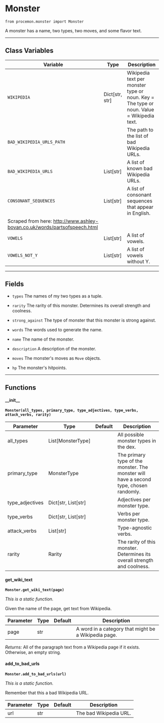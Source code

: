 # Monster

`from procemon.monster import Monster`

A monster has a name, two types, two moves, and some flavor text.

***

## Class Variables

| Variable | Type | Description |
| --- | --- | --- |
| `WIKIPEDIA` | Dict[str, str] | Wikipedia text per monster type or noun. Key = The type or noun. Value = Wikipedia text. |
| `BAD_WIKIPEDIA_URLS_PATH ` |  | The path to the list of bad Wikipedia URLs. |
| `BAD_WIKIPEDIA_URLS` | List[str] | A list of known bad Wikipedia URLs. |
| `CONSONANT_SEQUENCES` | List[str] | A list of consonant sequences that appear in English.
    Scraped from here: http://www.ashley-bovan.co.uk/words/partsofspeech.html |
| `VOWELS` | List[str] | A list of vowels. |
| `VOWELS_NOT_Y` | List[str] | A list of vowels without Y. |

***

## Fields

- `types` The names of my two types as a tuple.

- `rarity` The rarity of this monster. Determines its overall strength and coolness.

- `strong_against` The type of monster that this monster is strong against.

- `words` The words used to generate the name.

- `name` The name of the monster.

- `description` A description of the monster.

- `moves` The monster's moves as `Move` objects.

- `hp` The monster's hitpoints.

***

## Functions

#### \_\_init\_\_

**`Monster(all_types, primary_type, type_adjectives, type_verbs, attack_verbs, rarity)`**

| Parameter | Type | Default | Description |
| --- | --- | --- | --- |
| all_types |  List[MonsterType] |  | All possible monster types in the dex. |
| primary_type |  MonsterType |  | The primary type of the monster. The monster will have a second type, chosen randomly. |
| type_adjectives |  Dict[str, List[str] |  | Adjectives per monster type. |
| type_verbs |  Dict[str, List[str] |  | Verbs per monster type. |
| attack_verbs |  List[str] |  | Type-agnostic verbs. |
| rarity |  Rarity |  | The rarity of this monster. Determines its overall strength and coolness. |

#### get_wiki_text

**`Monster.get_wiki_text(page)`**

_This is a static function._

Given the name of the page, get text from Wikipedia.


| Parameter | Type | Default | Description |
| --- | --- | --- | --- |
| page |  str |  | A word in a category that might be a Wikipedia page. |

_Returns:_  All of the paragraph text from a Wikipedia page if it exists. Otherwise, an empty string.

#### add_to_bad_urls

**`Monster.add_to_bad_urls(url)`**

_This is a static function._

Remember that this a bad Wikipedia URL.

| Parameter | Type | Default | Description |
| --- | --- | --- | --- |
| url |  str |  | The bad Wikipedia URL. |

